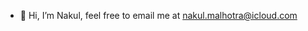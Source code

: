 - 👋 Hi, I’m Nakul, feel free to email me at nakul.malhotra@icloud.com

<!---
nakul-malhotra/nakul-malhotra is a ✨ special ✨ repository because its `README.md` (this file) appears on your GitHub profile.
You can click the Preview link to take a look at your changes.
--->
